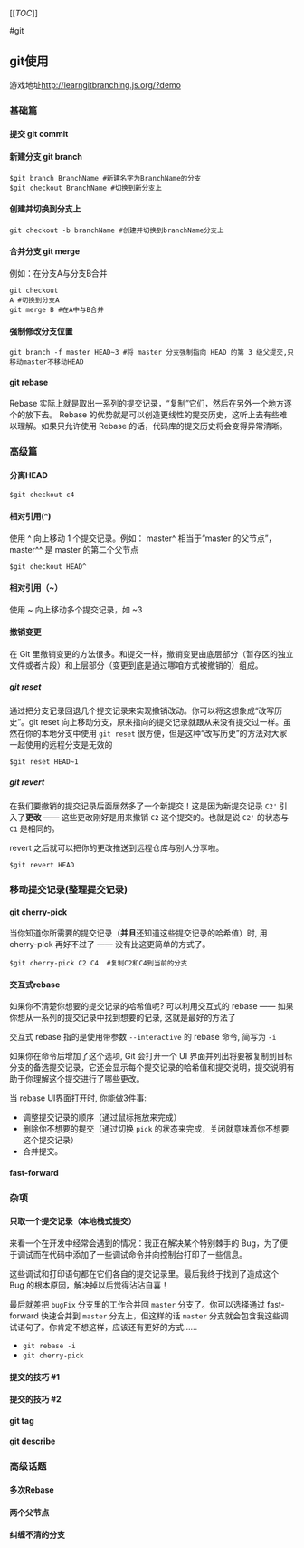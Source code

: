[[_TOC_]]

#git

## git使用
游戏地址<http://learngitbranching.js.org/?demo>

### 基础篇

#### 提交 git commit

#### 新建分支 git branch

```
$git branch BranchName #新建名字为BranchName的分支
$git checkout BranchName #切换到新分支上
```

#### 创建并切换到分支上
```
git checkout -b branchName #创建并切换到branchName分支上
```

#### 合并分支 git merge
例如：在分支A与分支B合并
```
git checkout 
A #切换到分支A
git merge B #在A中与B合并
```

#### 强制修改分支位置
```
git branch -f master HEAD~3 #将 master 分支强制指向 HEAD 的第 3 级父提交,只移动master不移动HEAD
```

#### git rebase
Rebase 实际上就是取出一系列的提交记录，“复制”它们，然后在另外一个地方逐个的放下去。
Rebase 的优势就是可以创造更线性的提交历史，这听上去有些难以理解。如果只允许使用 Rebase 的话，代码库的提交历史将会变得异常清晰。


### 高级篇

#### 分离HEAD
```
$git checkout c4
```

#### 相对引用(^)
使用 ^ 向上移动 1 个提交记录。例如： master^ 相当于“master 的父节点”，master^^ 是 master 的第二个父节点
```
$git checkout HEAD^
```

#### 相对引用（~）
使用 ~<num> 向上移动多个提交记录，如 ~3

#### 撤销变更

在 Git 里撤销变更的方法很多。和提交一样，撤销变更由底层部分（暂存区的独立文件或者片段）和上层部分（变更到底是通过哪咱方式被撤销的）组成。

##### git reset
通过把分支记录回退几个提交记录来实现撤销改动。你可以将这想象成“改写历史”。git reset 向上移动分支，原来指向的提交记录就跟从来没有提交过一样。虽然在你的本地分支中使用 `git reset` 很方便，但是这种“改写历史”的方法对大家一起使用的远程分支是无效的

```
$git reset HEAD~1
```



##### git revert

在我们要撤销的提交记录后面居然多了一个新提交！这是因为新提交记录 `C2'` 引入了**更改** —— 这些更改刚好是用来撤销 `C2` 这个提交的。也就是说 `C2'` 的状态与 `C1` 是相同的。

revert 之后就可以把你的更改推送到远程仓库与别人分享啦。

```
$git revert HEAD
```



### 移动提交记录(整理提交记录)

####  git cherry-pick

当你知道你所需要的提交记录（**并且**还知道这些提交记录的哈希值）时, 用 cherry-pick 再好不过了 —— 没有比这更简单的方式了。

```
$git cherry-pick C2 C4  #复制C2和C4到当前的分支
```

#### 交互式rebase

如果你不清楚你想要的提交记录的哈希值呢? 可以利用交互式的 rebase —— 如果你想从一系列的提交记录中找到想要的记录, 这就是最好的方法了

交互式 rebase 指的是使用带参数 `--interactive` 的 rebase 命令, 简写为 `-i`

如果你在命令后增加了这个选项, Git 会打开一个 UI 界面并列出将要被复制到目标分支的备选提交记录，它还会显示每个提交记录的哈希值和提交说明，提交说明有助于你理解这个提交进行了哪些更改。

当 rebase UI界面打开时, 你能做3件事:

- 调整提交记录的顺序（通过鼠标拖放来完成）
- 删除你不想要的提交（通过切换 `pick` 的状态来完成，关闭就意味着你不想要这个提交记录）
- 合并提交。

#### fast-forward

### 杂项

#### 只取一个提交记录（本地栈式提交）

来看一个在开发中经常会遇到的情况：我正在解决某个特别棘手的 Bug，为了便于调试而在代码中添加了一些调试命令并向控制台打印了一些信息。

这些调试和打印语句都在它们各自的提交记录里。最后我终于找到了造成这个 Bug 的根本原因，解决掉以后觉得沾沾自喜！

最后就差把 `bugFix` 分支里的工作合并回 `master` 分支了。你可以选择通过 fast-forward 快速合并到 `master` 分支上，但这样的话 `master` 分支就会包含我这些调试语句了。你肯定不想这样，应该还有更好的方式……

- `git rebase -i`
- `git cherry-pick`

#### 提交的技巧 #1

#### 提交的技巧 #2

#### git tag

#### git describe

### 高级话题

#### 多次Rebase

#### 两个父节点

#### 纠缠不清的分支